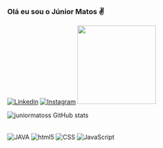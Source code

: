 ### Olá eu sou o Júnior Matos ✌️

[![Linkedin](https://img.shields.io/badge/LinkedIn-0077B5?style=for-the-badge&logo=linkedin&logoColor=white)](https://www.linkedin.com/in/junior-matos-59a65a1b9/) 
[![Instagram](https://img.shields.io/badge/Instagram-E4405F?style=for-the-badge&logo=instagram&logoColor=white)](https://www.instagram.com/juniorrmatoss/)
<img height="180em" src="https://github-readme-stats.vercel.app/api/top-langs/?username=juniormatoss&layout=compact&langs_count=16&theme=great-gatsby"/>
</div>

![juniormatoss GitHub stats](https://github-readme-stats.vercel.app/api?username=juniormatoss&show_icons=true&theme=dracula)

<div style="display: inline_block"><br/>
    <img align="center" alt="JAVA" src="https://img.shields.io/badge/Java-ED8B00?style=for-the-badge&logo=openjdk&logoColor=white"/>
    <img align="center" alt="html5" src="https://img.shields.io/badge/HTML-239120?style=for-the-badge&logo=html5&logoColor=white"/>
    <img align="center" alt="CSS" src="https://img.shields.io/badge/CSS-239120?&style=for-the-badge&logo=css3&logoColor=white"/>
    <img align="center" alt="JavaScript" src="https://img.shields.io/badge/JavaScript-F7DF1E?style=for-the-badge&logo=javascript&logoColor=black"/>
    
    

    

</div>
